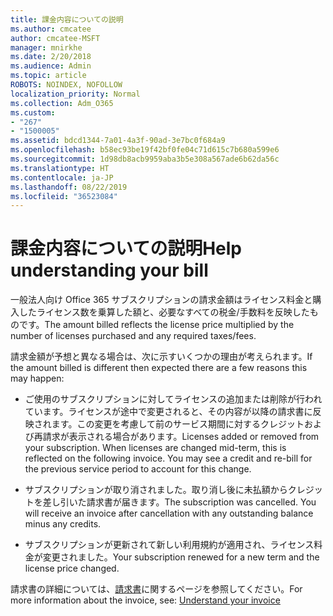 ```yaml
---
title: 課金内容についての説明
ms.author: cmcatee
author: cmcatee-MSFT
manager: mnirkhe
ms.date: 2/20/2018
ms.audience: Admin
ms.topic: article
ROBOTS: NOINDEX, NOFOLLOW
localization_priority: Normal
ms.collection: Adm_O365
ms.custom:
- "267"
- "1500005"
ms.assetid: bdcd1344-7a01-4a3f-90ad-3e7bc0f684a9
ms.openlocfilehash: b58ec93be19f42bf0fe04c71d615c7b680a599e6
ms.sourcegitcommit: 1d98db8acb9959aba3b5e308a567ade6b62da56c
ms.translationtype: HT
ms.contentlocale: ja-JP
ms.lasthandoff: 08/22/2019
ms.locfileid: "36523084"
---
```

# <a name="help-understanding-your-bill"></a><span data-ttu-id="b6157-102">課金内容についての説明</span><span class="sxs-lookup"><span data-stu-id="b6157-102">Help understanding your bill</span></span>

<span data-ttu-id="b6157-103">一般法人向け Office 365 サブスクリプションの請求金額はライセンス料金と購入したライセンス数を乗算した額と、必要なすべての税金/手数料を反映したものです。</span><span class="sxs-lookup"><span data-stu-id="b6157-103">The amount billed reflects the license price multiplied by the number of licenses purchased and any required taxes/fees.</span></span>
  
<span data-ttu-id="b6157-104">請求金額が予想と異なる場合は、次に示すいくつかの理由が考えられます。</span><span class="sxs-lookup"><span data-stu-id="b6157-104">If the amount billed is different then expected there are a few reasons this may happen:</span></span>
  
- <span data-ttu-id="b6157-p101">ご使用のサブスクリプションに対してライセンスの追加または削除が行われています。ライセンスが途中で変更されると、その内容が以降の請求書に反映されます。この変更を考慮して前のサービス期間に対するクレジットおよび再請求が表示される場合があります。</span><span class="sxs-lookup"><span data-stu-id="b6157-p101">Licenses added or removed from your subscription. When licenses are changed mid-term, this is reflected on the following invoice. You may see a credit and re-bill for the previous service period to account for this change.</span></span>

- <span data-ttu-id="b6157-p102">サブスクリプションが取り消されました。取り消し後に未払額からクレジットを差し引いた請求書が届きます。</span><span class="sxs-lookup"><span data-stu-id="b6157-p102">The subscription was cancelled. You will receive an invoice after cancellation with any outstanding balance minus any credits.</span></span>

- <span data-ttu-id="b6157-110">サブスクリプションが更新されて新しい利用規約が適用され、ライセンス料金が変更されました。</span><span class="sxs-lookup"><span data-stu-id="b6157-110">Your subscription renewed for a new term and the license price changed.</span></span>

<span data-ttu-id="b6157-111">請求書の詳細については、[請求書](https://docs.microsoft.com/office365/admin/subscriptions-and-billing/understand-your-invoice)に関するページを参照してください。</span><span class="sxs-lookup"><span data-stu-id="b6157-111">For more information about the invoice, see: [Understand your invoice](https://docs.microsoft.com/office365/admin/subscriptions-and-billing/understand-your-invoice)</span></span>